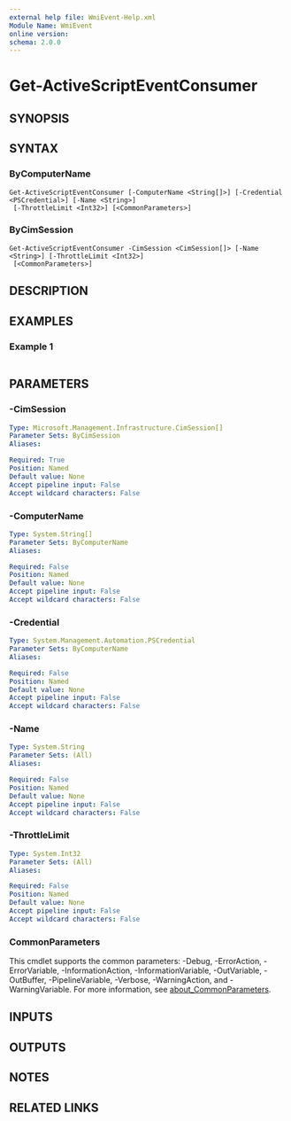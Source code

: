 ```yaml
---
external help file: WmiEvent-Help.xml
Module Name: WmiEvent
online version:
schema: 2.0.0
---
```


# Get-ActiveScriptEventConsumer

## SYNOPSIS

## SYNTAX

### ByComputerName
```
Get-ActiveScriptEventConsumer [-ComputerName <String[]>] [-Credential <PSCredential>] [-Name <String>]
 [-ThrottleLimit <Int32>] [<CommonParameters>]
```

### ByCimSession
```
Get-ActiveScriptEventConsumer -CimSession <CimSession[]> [-Name <String>] [-ThrottleLimit <Int32>]
 [<CommonParameters>]
```

## DESCRIPTION

## EXAMPLES

### Example 1
```powershell

```



## PARAMETERS

### -CimSession


```yaml
Type: Microsoft.Management.Infrastructure.CimSession[]
Parameter Sets: ByCimSession
Aliases:

Required: True
Position: Named
Default value: None
Accept pipeline input: False
Accept wildcard characters: False
```

### -ComputerName


```yaml
Type: System.String[]
Parameter Sets: ByComputerName
Aliases:

Required: False
Position: Named
Default value: None
Accept pipeline input: False
Accept wildcard characters: False
```

### -Credential


```yaml
Type: System.Management.Automation.PSCredential
Parameter Sets: ByComputerName
Aliases:

Required: False
Position: Named
Default value: None
Accept pipeline input: False
Accept wildcard characters: False
```

### -Name


```yaml
Type: System.String
Parameter Sets: (All)
Aliases:

Required: False
Position: Named
Default value: None
Accept pipeline input: False
Accept wildcard characters: False
```

### -ThrottleLimit


```yaml
Type: System.Int32
Parameter Sets: (All)
Aliases:

Required: False
Position: Named
Default value: None
Accept pipeline input: False
Accept wildcard characters: False
```

### CommonParameters
This cmdlet supports the common parameters: -Debug, -ErrorAction, -ErrorVariable, -InformationAction, -InformationVariable, -OutVariable, -OutBuffer, -PipelineVariable, -Verbose, -WarningAction, and -WarningVariable. For more information, see [about_CommonParameters](http://go.microsoft.com/fwlink/?LinkID=113216).

## INPUTS

## OUTPUTS

## NOTES

## RELATED LINKS
